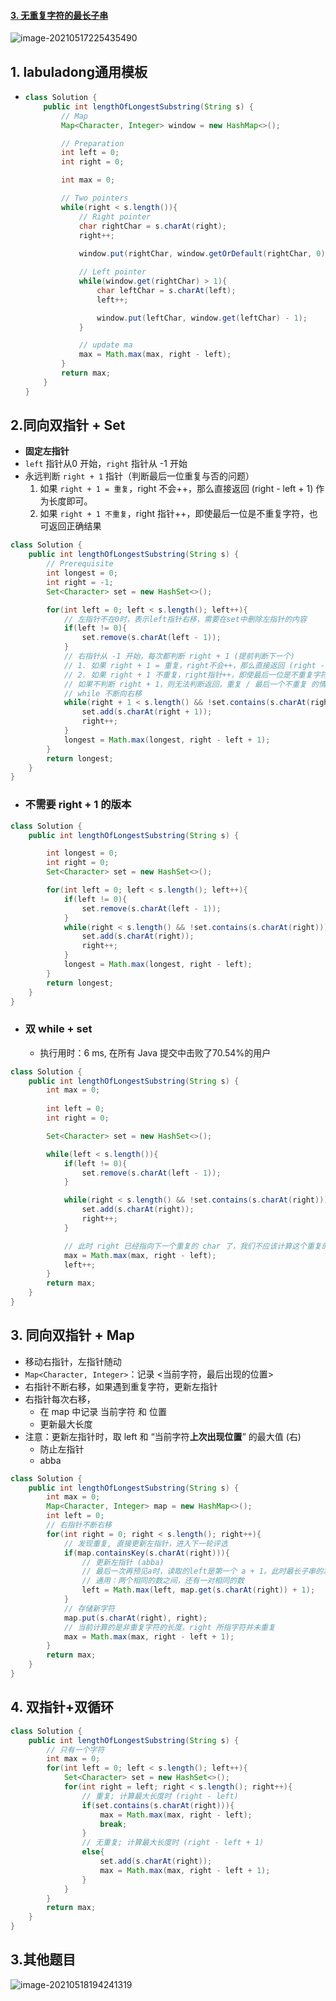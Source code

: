 #### [3. 无重复字符的最长子串](https://leetcode-cn.com/problems/longest-substring-without-repeating-characters/)

![image-20210517225435490](https://raw.githubusercontent.com/TWDH/Leetcode-From-Zero/pictures/img/image-20210517225435490.png)

## 1. labuladong通用模板

- ```java
  class Solution {
      public int lengthOfLongestSubstring(String s) {
          // Map
          Map<Character, Integer> window = new HashMap<>();
  
          // Preparation
          int left = 0;
          int right = 0;
  
          int max = 0;
  
          // Two pointers
          while(right < s.length()){
              // Right pointer
              char rightChar = s.charAt(right);
              right++;
              
              window.put(rightChar, window.getOrDefault(rightChar, 0) + 1);
  
              // Left pointer
              while(window.get(rightChar) > 1){
                  char leftChar = s.charAt(left);
                  left++;
  
                  window.put(leftChar, window.get(leftChar) - 1);
              }
  
              // update ma
              max = Math.max(max, right - left);
          }
          return max;
      }
  }
  ```



## 2.同向双指针 + Set

* **固定左指针**
* `left` 指针从0 开始，`right` 指针从 -1 开始
* 永远判断 `right + 1` 指针（判断最后一位重复与否的问题）
  1. 如果 `right + 1 = 重复`，right 不会++，那么直接返回 (right - left + 1) 作为长度即可。
  2. 如果 `right + 1 不重复`，right 指针++，即使最后一位是不重复字符，也可返回正确结果

```java
class Solution {
    public int lengthOfLongestSubstring(String s) {
        // Prerequisite
        int longest = 0;
        int right = -1;
        Set<Character> set = new HashSet<>();

        for(int left = 0; left < s.length(); left++){
            // 左指针不在0时，表示left指针右移，需要在set中删除左指针的内容
            if(left != 0){
                set.remove(s.charAt(left - 1));
            }
            // 右指针从 -1 开始，每次都判断 right + 1 (提前判断下一个)
            // 1. 如果 right + 1 = 重复，right不会++，那么直接返回 (right - left + 1) 作为长度即可。
            // 2. 如果 right + 1 不重复，right指针++，即使最后一位是不重复字符，也可返回正确结果
            // 如果不判断 right + 1，则无法判断返回，重复 / 最后一个不重复 的情况 (abca)(abcd)
            // while 不断向右移
            while(right + 1 < s.length() && !set.contains(s.charAt(right + 1))){
                set.add(s.charAt(right + 1));
                right++;
            }
            longest = Math.max(longest, right - left + 1);
        }
        return longest;
    }
}
```

- ### 不需要 right + 1 的版本

```java
class Solution {
    public int lengthOfLongestSubstring(String s) {

        int longest = 0;
        int right = 0;
        Set<Character> set = new HashSet<>();

        for(int left = 0; left < s.length(); left++){
            if(left != 0){
                set.remove(s.charAt(left - 1));
            }
            while(right < s.length() && !set.contains(s.charAt(right))){
                set.add(s.charAt(right));
                right++;
            }
            longest = Math.max(longest, right - left);
        }
        return longest;
    }
}
```

- ### 双 while + set

  - 执行用时：6 ms, 在所有 Java 提交中击败了70.54%的用户

```java
class Solution {
    public int lengthOfLongestSubstring(String s) {
        int max = 0;
        
        int left = 0;
        int right = 0;

        Set<Character> set = new HashSet<>();

        while(left < s.length()){
            if(left != 0){
                set.remove(s.charAt(left - 1));
            }

            while(right < s.length() && !set.contains(s.charAt(right))){
                set.add(s.charAt(right));
                right++;
            }

            // 此时 right 已经指向下一个重复的 char 了，我们不应该计算这个重复的字符
            max = Math.max(max, right - left);
            left++;
        }
        return max;
    }
}
```

## 3. 同向双指针 + Map

- 移动右指针，左指针随动
- `Map<Character, Integer>`：记录 <当前字符，最后出现的位置>
- 右指针不断右移，如果遇到重复字符，更新左指针
- 右指针每次右移，
  - 在 map 中记录 当前字符 和 位置 
  - 更新最大长度
- 注意：更新左指针时，取 left 和 “当前字符**上次出现位置**” 的最大值 (右)
  - 防止左指针
  - abba

```java
class Solution {
    public int lengthOfLongestSubstring(String s) {
        int max = 0;
        Map<Character, Integer> map = new HashMap<>();
        int left = 0;
        // 右指针不断右移
        for(int right = 0; right < s.length(); right++){
            // 发现重复, 直接更新左指针，进入下一轮评选
            if(map.containsKey(s.charAt(right))){
                // 更新左指针 (abba)
                // 最后一次再预见a时，读取的left是第一个 a + 1。此时最长子串的左端已经向右移动过了
                // 通用：两个相同的数之间，还有一对相同的数
                left = Math.max(left, map.get(s.charAt(right)) + 1);
            }
            // 存储新字符
            map.put(s.charAt(right), right);
            // 当前计算的是非重复字符的长度，right 所指字符并未重复
            max = Math.max(max, right - left + 1);
        }
        return max;
    }
}
```

## 4. 双指针+双循环

```java
class Solution {
    public int lengthOfLongestSubstring(String s) {
        // 只有一个字符
        int max = 0;
        for(int left = 0; left < s.length(); left++){
            Set<Character> set = new HashSet<>();
            for(int right = left; right < s.length(); right++){
                // 重复; 计算最大长度时 (right - left)
                if(set.contains(s.charAt(right))){
                    max = Math.max(max, right - left);
                    break;
                }
                // 无重复; 计算最大长度时 (right - left + 1)
                else{
                    set.add(s.charAt(right));
                    max = Math.max(max, right - left + 1);
                }
            }
        }
        return max;
    }
}
```



## 3.其他题目

![image-20210518194241319](https://raw.githubusercontent.com/TWDH/Leetcode-From-Zero/pictures/img/image-20210518194241319.png)